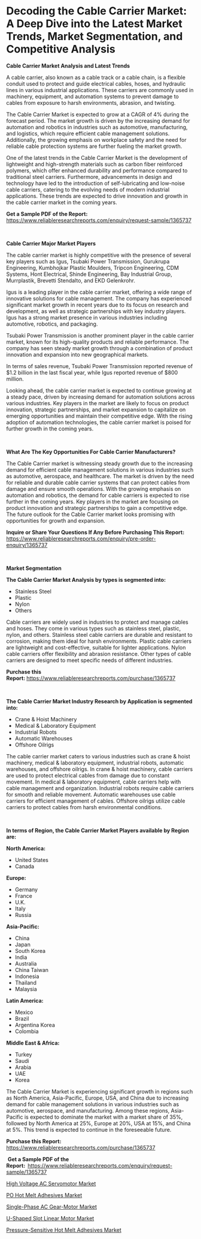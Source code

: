 <p><h1>Decoding the Cable Carrier Market: A Deep Dive into the Latest Market Trends, Market Segmentation, and Competitive Analysis</h1></p><p><strong>Cable Carrier Market Analysis and Latest Trends</strong></p>
<p><p>A cable carrier, also known as a cable track or a cable chain, is a flexible conduit used to protect and guide electrical cables, hoses, and hydraulic lines in various industrial applications. These carriers are commonly used in machinery, equipment, and automation systems to prevent damage to cables from exposure to harsh environments, abrasion, and twisting.</p><p>The Cable Carrier Market is expected to grow at a CAGR of 4% during the forecast period. The market growth is driven by the increasing demand for automation and robotics in industries such as automotive, manufacturing, and logistics, which require efficient cable management solutions. Additionally, the growing emphasis on workplace safety and the need for reliable cable protection systems are further fueling the market growth.</p><p>One of the latest trends in the Cable Carrier Market is the development of lightweight and high-strength materials such as carbon fiber reinforced polymers, which offer enhanced durability and performance compared to traditional steel carriers. Furthermore, advancements in design and technology have led to the introduction of self-lubricating and low-noise cable carriers, catering to the evolving needs of modern industrial applications. These trends are expected to drive innovation and growth in the cable carrier market in the coming years.</p></p>
<p><strong>Get a Sample PDF of the Report:&nbsp;</strong> <a href="https://www.reliableresearchreports.com/enquiry/request-sample/1365737">https://www.reliableresearchreports.com/enquiry/request-sample/1365737</a></p>
<p>&nbsp;</p>
<p><strong>Cable Carrier Major Market Players</strong></p>
<p><p>The cable carrier market is highly competitive with the presence of several key players such as Igus, Tsubaki Power Transmission, Gurukrupa Engineering, Kumbhojkar Plastic Moulders, Tripcon Engineering, CDM Systems, Hont Electrical, Shinde Engineering, Bay Industrial Group, Murrplastik, Brevetti Stendalto, and EKD Gelenkrohr.</p><p>Igus is a leading player in the cable carrier market, offering a wide range of innovative solutions for cable management. The company has experienced significant market growth in recent years due to its focus on research and development, as well as strategic partnerships with key industry players. Igus has a strong market presence in various industries including automotive, robotics, and packaging.</p><p>Tsubaki Power Transmission is another prominent player in the cable carrier market, known for its high-quality products and reliable performance. The company has seen steady market growth through a combination of product innovation and expansion into new geographical markets.</p><p>In terms of sales revenue, Tsubaki Power Transmission reported revenue of $1.2 billion in the last fiscal year, while Igus reported revenue of $800 million.</p><p>Looking ahead, the cable carrier market is expected to continue growing at a steady pace, driven by increasing demand for automation solutions across various industries. Key players in the market are likely to focus on product innovation, strategic partnerships, and market expansion to capitalize on emerging opportunities and maintain their competitive edge. With the rising adoption of automation technologies, the cable carrier market is poised for further growth in the coming years.</p></p>
<p>&nbsp;</p>
<p><strong>What Are The Key Opportunities For Cable Carrier Manufacturers?</strong></p>
<p><p>The Cable Carrier market is witnessing steady growth due to the increasing demand for efficient cable management solutions in various industries such as automotive, aerospace, and healthcare. The market is driven by the need for reliable and durable cable carrier systems that can protect cables from damage and ensure smooth operations. With the growing emphasis on automation and robotics, the demand for cable carriers is expected to rise further in the coming years. Key players in the market are focusing on product innovation and strategic partnerships to gain a competitive edge. The future outlook for the Cable Carrier market looks promising with opportunities for growth and expansion.</p></p>
<p><strong>Inquire or Share Your Questions If Any Before Purchasing This Report:</strong> <a href="https://www.reliableresearchreports.com/enquiry/pre-order-enquiry/1365737">https://www.reliableresearchreports.com/enquiry/pre-order-enquiry/1365737</a></p>
<p>&nbsp;</p>
<p><strong>Market Segmentation</strong></p>
<p><strong>The Cable Carrier Market Analysis by types is segmented into:</strong></p>
<p><ul><li>Stainless Steel</li><li>Plastic</li><li>Nylon</li><li>Others</li></ul></p>
<p><p>Cable carriers are widely used in industries to protect and manage cables and hoses. They come in various types such as stainless steel, plastic, nylon, and others. Stainless steel cable carriers are durable and resistant to corrosion, making them ideal for harsh environments. Plastic cable carriers are lightweight and cost-effective, suitable for lighter applications. Nylon cable carriers offer flexibility and abrasion resistance. Other types of cable carriers are designed to meet specific needs of different industries.</p></p>
<p><strong>Purchase this Report:&nbsp;</strong><a href="https://www.reliableresearchreports.com/purchase/1365737">https://www.reliableresearchreports.com/purchase/1365737</a></p>
<p>&nbsp;</p>
<p><strong>The Cable Carrier Market Industry Research by Application is segmented into:</strong></p>
<p><ul><li>Crane & Hoist Machinery</li><li>Medical & Laboratory Equipment</li><li>Industrial Robots</li><li>Automatic Warehouses</li><li>Offshore Oilrigs</li></ul></p>
<p><p>The cable carrier market caters to various industries such as crane & hoist machinery, medical & laboratory equipment, industrial robots, automatic warehouses, and offshore oilrigs. In crane & hoist machinery, cable carriers are used to protect electrical cables from damage due to constant movement. In medical & laboratory equipment, cable carriers help with cable management and organization. Industrial robots require cable carriers for smooth and reliable movement. Automatic warehouses use cable carriers for efficient management of cables. Offshore oilrigs utilize cable carriers to protect cables from harsh environmental conditions.</p></p>
<p>&nbsp;</p>
<p><strong>In terms of Region, the Cable Carrier Market Players available by Region are:</strong></p>
<p>
    <p> <strong> North America: </strong>
        <ul>
            <li>United States</li>
            <li>Canada</li>
        </ul>
        </p> 
    <p> <strong> Europe: </strong>
        <ul>
            <li>Germany</li>
            <li>France</li>
            <li>U.K.</li>
            <li>Italy</li>
            <li>Russia</li>
        </ul>
        </p> 
    <p> <strong> Asia-Pacific: </strong>
        <ul>
            <li>China</li>
            <li>Japan</li>
            <li>South Korea</li>
            <li>India</li>
            <li>Australia</li>
            <li>China Taiwan</li>
            <li>Indonesia</li>
            <li>Thailand</li>
            <li>Malaysia</li>
        </ul>
        </p> 
    <p> <strong> Latin America: </strong>
        <ul>
            <li>Mexico</li>
            <li>Brazil</li>
            <li>Argentina Korea</li>
            <li>Colombia</li>
        </ul>
        </p> 
    <p> <strong> Middle East & Africa: </strong>
        <ul>
            <li>Turkey</li>
            <li>Saudi</li>
            <li>Arabia</li>
            <li>UAE</li>
            <li>Korea</li>
        </ul>
    </p>
    </p>
<p><p>The Cable Carrier Market is experiencing significant growth in regions such as North America, Asia-Pacific, Europe, USA, and China due to increasing demand for cable management solutions in various industries such as automotive, aerospace, and manufacturing. Among these regions, Asia-Pacific is expected to dominate the market with a market share of 35%, followed by North America at 25%, Europe at 20%, USA at 15%, and China at 5%. This trend is expected to continue in the foreseeable future.</p></p>
<p><strong>Purchase this Report: </strong><a href="https://www.reliableresearchreports.com/purchase/1365737">https://www.reliableresearchreports.com/purchase/1365737</a></p>
<p>&nbsp;<strong>Get a Sample PDF of the Report:&nbsp;&nbsp;</strong><a href="https://www.reliableresearchreports.com/enquiry/request-sample/1365737">https://www.reliableresearchreports.com/enquiry/request-sample/1365737</a></p>
<p><strong></strong></p>
<p><p><a href="https://medium.com/p/0c878bba00bf/edit">High Voltage AC Servomotor Market</a></p><p><a href="https://github.com/mohamedbakry57/Market-Research-Report-List-1/blob/main/po-hot-melt-adhesives-market.md">PO Hot Melt Adhesives Market</a></p><p><a href="https://medium.com/p/2487f8f1d5fc/edit">Single-Phase AC Gear-Motor Market</a></p><p><a href="https://medium.com/p/b669e3aae8dd/edit">U-Shaped Slot Linear Motor Market</a></p><p><a href="https://github.com/mahnoor2003/Market-Research-Report-List-3/blob/main/pressure-sensitive-hot-melt-adhesives-market.md">Pressure-Sensitive Hot Melt Adhesives Market</a></p></p>